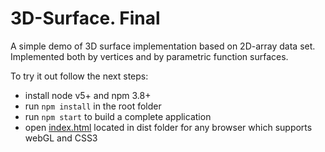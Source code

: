 # 3D-Surface. Final

A simple demo of 3D surface implementation based on 2D-array data set.
Implemented both by vertices and by parametric function surfaces.

To try it out follow the next steps:
 - install node v5+ and npm 3.8+
 - run `npm install` in the root folder
 - run `npm start` to build a complete application
 - open [index.html](index.html) located in dist folder for any browser which supports webGL and CSS3 